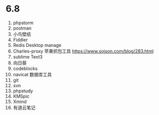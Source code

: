 # 6.8
 
 1. phpstorm 
 2. postman
 3. 小鸟壁纸
 4. Fiddler
 5. Redis Desktop manage
 6. Charles-proxy 苹果抓包工具
	https://www.sojson.com/blog/283.html
 7. sublime Text3
 8. 向日葵
 9. codeblocks
 10. navicat 数据库工具
 11. git 
 12. svn
 13. phpstudy
 14. KMSpic
 15. Xmind
 16. 有道云笔记
